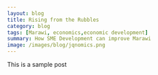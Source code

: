 ```yaml
---
layout: blog
title: Rising from the Rubbles
category: blog
tags: [Marawi, economics,economic development]  
summary: How SME Development can improve Marawi
image: /images/blog/jqnomics.png
---
```


This is a sample post
